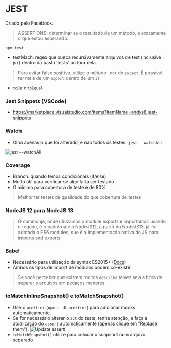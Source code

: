 # JEST

Criado pelo Facebook.

> ASSERTIONS: determinar se o resultado de um método, é exatamente o que estou esperando.

`npm test`

- testMach: regex que busca recursivamente arquivos de test (inclusive jsx) dentro da pasta 'tests' ou fora dela.

> Para evitar falso positivo, utilize o método `.not` do `expect`. É possível ter mais de um `expect` dentro de um `it`

- `toBe` x `toEqual`

### Jest Snippets (VSCode)

- https://marketplace.visualstudio.com/items?itemName=andys8.jest-snippets

### Watch

- Olha apenas o que foi alterado, e não todos os testes: `jest --watchAll`

![jest --watchAll](https://i.imgur.com/6AUzRWz.png)


### Coverage

- Branch: quando temos condicionais (if/else)
- Muito útil para verificar se algo falta ser testado
- O mínimo para cobertura de teste é de 80%

> Melhor ter testes de qualidade do que cobertura de testes

### NodeJS 12 para NodeJS 13

> O commonjs, onde utilizamos o module.exports e importamos usando o require, é o padrão até o NodeJS12, a partir do NodeJS13, já foi adotada o ES6 modules, que é a implementação nativa do JS para imports and exports.

### Babel 

- Necessário para utilização da syntax ES2015+ ([Docs](https://jestjs.io/docs/en/getting-started#using-babel))
- Ambos os tipos de import de módulos podem co-existir

> Se você perceber que existem muitos `describe` talvez seja a hora de separar o arquivos em pedaços menores.

### toMatchInlineSnapshot() e toMatchSnapshot()

- Use o `prettier` (`npm i -D prettier`) para adicionar mocks automaticamente.
- Se for necessário alterar o `act` do teste, tenha atenção, e faça a atualização do `assert` automaticamente (apenas clique em "Replace them"):
![Update assert](https://i.imgur.com/t3JDrDn.png)
- `toMatchSnapshot()` utilize para colocar o snapshot num arquivo separado